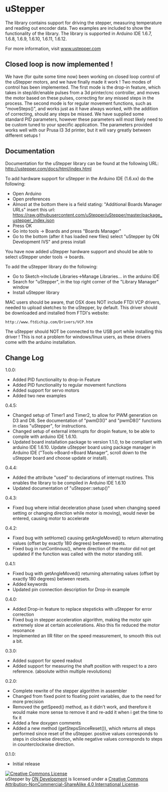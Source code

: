 # uStepper

The library contains support for driving the stepper, measuring temperature and reading out encoder data. Two examples are included to show the functionality of the library.
The library is supported in Arduino IDE 1.6.7, 1.6.8, 1.6.9, 1.6.10, 1.6.11, 1.6.12.

For more information, visit www.ustepper.com

## Closed loop is now implemented !
We have (for quite some time now) been working on closed loop control of the uStepper motors, and we have finally made it work ! Two modes of control has been implemented.
The first mode is the drop-in feature, which takes in step/dir/enable pulses from a 3d printer/cnc controller, and moves the motor based on these pulses, correcting for any missed steps in the process.
The second mode is for regular movement functions, such as "moveSteps()", and works just as it have always worked, with the addition of correcting, should any steps be missed.
We have supplied some standard PID parameters, however these parameters will most likely need to be custom tuned to your specific application. The parameters provided works well with our Prusa I3 3d printer, but it will vary greatly between different setups !

## Documentation
Documentation for the uStepper library can be found at the following URL:
http://ustepper.com/docs/html/index.html

To add hardware support for uStepper in the Arduino IDE (1.6.xx) do the following:
 - Open Arduino
 - Open preferences
 - Almost at the bottom there is a field stating: "Additional Boards Manager URLs" insert this url: https://raw.githubusercontent.com/uStepper/uStepper/master/package_ustepper_index.json
 - Press OK
 - Go into tools -> Boards and press "Boards Manager"
 - Go to the bottom (after it has loaded new files) select "uStepper by ON Development IVS" and press install

You have now added uStepper hardware support and should be able to select uStepper under tools -> boards.

To add the uStepper library do the following:
- Go to Sketch->Include Libraries->Manage Libraries... in the arduino IDE
- Search for "uStepper", in the top right corner of the "Library Manager" window
- Install uStepper library 
 
MAC users should be aware, that OSX does NOT include FTDI VCP drivers, needed to upload sketches to the uStepper, by default. This driver should be downloaded and installed from FTDI's website:
	
	http://www.ftdichip.com/Drivers/VCP.htm

The uStepper should NOT be connected to the USB port while installing this driver !
This is not a problem for windows/linux users, as these drivers come with the arduino installation.

## Change Log
1.0.0:

- Added PID functionality to drop-in Feature
- Added PID functionality to regular movement functions
- Added support for servo motors
- Added two new examples

0.4.5:

- Changed setup of Timer1 and Timer2, to allow for PWM generation on D3 and D8. See documentation of "pwmD3()" and "pwmD8()" functions in class "uStepper", for instructions.
- Changed setup of external interrupts for dropin feature, to be able to compile with arduino IDE 1.6.10.
- Updated board installation package to version 1.1.0, to be compliant with arduino IDE 1.6.10. Update uStepper board using package manager in Arduino IDE ("Tools->Board->Board Manager", scroll down to the uStepper board and choose update or install).

0.4.4:

- Added the attribute "used" to declarations of interrupt routines. This enables the library to be compiled in Arduino IDE 1.6.10
- Updated documentation of "uStepper::setup()"

0.4.3:

- Fixed bug where initial deceleration phase (used when changing speed setting or changing direction while motor is moving), would never be entered, causing motor to accelerate

0.4.2:
- Fixed bug with setHome() causing getAngleMoved() to return alternating values (offset by exactly 180 degrees) between resets.
- Fixed bug in runContinous(), where direction of the motor did not get updated if the function was called with the motor standing still.

0.4.1:

- Fixed bug with getAngleMoved() returning alternating values (offset by exactly 180 degrees) between resets.
- Added keywords
- Updated pin connection description for Drop-in example 

0.4.0:

- Added Drop-in feature to replace stepsticks with uStepper for error correction
- Fixed bug in stepper acceleration algorithm, making the motor spin extremely slow at certain accelerations. Also this fix reduced the motor resonance
- Implemented an IIR filter on the speed measurement, to smooth this out a bit.

0.3.0:

- Added support for speed readout
- Added support for measuring the shaft position with respect to a zero reference. (absolute within multiple revolutions)

0.2.0:

- Complete rewrite of the stepper algorithm in assembler
- Changed from fixed point to floating point variables, due to the need for more precision
- Removed the getSpeed() method, as it didn't work, and therefore it would make more sense to remove it
  and re-add it when i get the time to fix it
- Added a few doxygen comments
- Added a new method (getStepsSinceReset()), which returns all steps performed since reset of the uStepper.
  positive values corresponds to steps in clockwise direction, while negative values corresponds to steps
  in counterclockwise direction.	

0.1.0:	

- Initial release

<a rel="license" href="http://creativecommons.org/licenses/by-nc-sa/4.0/"><img alt="Creative Commons License" style="border-width:0" src="https://i.creativecommons.org/l/by-nc-sa/4.0/88x31.png" /></a><br /><span xmlns:dct="http://purl.org/dc/terms/" property="dct:title">uStepper</span> by <a xmlns:cc="http://creativecommons.org/ns#" href="www.ustepper.com" property="cc:attributionName" rel="cc:attributionURL">ON Development</a> is licensed under a <a rel="license" href="http://creativecommons.org/licenses/by-nc-sa/4.0/">Creative Commons Attribution-NonCommercial-ShareAlike 4.0 International License</a>.
